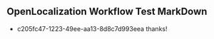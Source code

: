 ## OpenLocalization Workflow Test MarkDown
* c205fc47-1223-49ee-aa13-8d8c7d993eea 
thanks!<!--HONumber=Mar16_HO2-->
